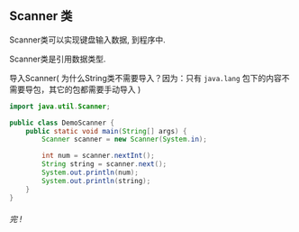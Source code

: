 ## Scanner 类

Scanner类可以实现键盘输入数据, 到程序中.

Scanner类是引用数据类型.

导入Scanner( 为什么String类不需要导入？因为：只有 `java.lang` 包下的内容不需要导包，其它的包都需要手动导入 )

```java
import java.util.Scanner;

public class DemoScanner {
    public static void main(String[] args) {
        Scanner scanner = new Scanner(System.in);

        int num = scanner.nextInt();
        String string = scanner.next();
        System.out.println(num);
        System.out.println(string);
    }
}
```



###### 完 !

